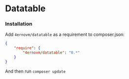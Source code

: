 Datatable
======

### Installation

Add `4ernovm/datatable` as a requirement to composer.json:

```json
{
    "require": {
        "4ernovm/datatable": "0.*"
    }
}
```

And then run `composer update`
